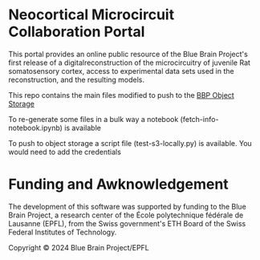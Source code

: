 # Neocortical Microcircuit Collaboration Portal
                    
This portal provides an online public resource of the Blue Brain Project's first release of a digitalreconstruction of the microcircuitry of juvenile Rat somatosensory cortex, access to experimental data sets used in the reconstruction, and the resulting models.


This repo contains the main files modified to push to the [BBP Object Storage](https://bbpopenstack.epfl.ch/dashboard/project/containers/container/nmc-portal-static/nmc-portal)

To re-generate some files in a bulk way a notebook (fetch-info-notebook.ipynb) is available

To push to object storage a script file (test-s3-locally.py) is available. You would need to add the credentials

# Funding and Awknowledgement

The development of this software was supported by funding to the Blue Brain Project, a research center of the École polytechnique fédérale de Lausanne (EPFL), from the Swiss government's ETH Board of the Swiss Federal Institutes of Technology.

Copyright © 2024 Blue Brain Project/EPFL